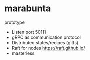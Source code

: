 # marabunta

prototype

* Listen port 50111
* gRPC as communication protocol
* Distributed states/recipes (gitfs)
* Raft for nodes https://raft.github.io/
* masterless